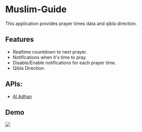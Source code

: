 # Muslim-Guide
This application provides prayer times data and qibla direction.
## Features
* Realtime countdown to next prayer.
* Notifications when it's time to pray.
* Disable/Enable notifications for each prayer time.
* Qibla Direction.
## APIs:
* [Al Adhan](https://aladhan.com/prayer-times-api)
## Demo
![](Demo/Demo2.gif)
